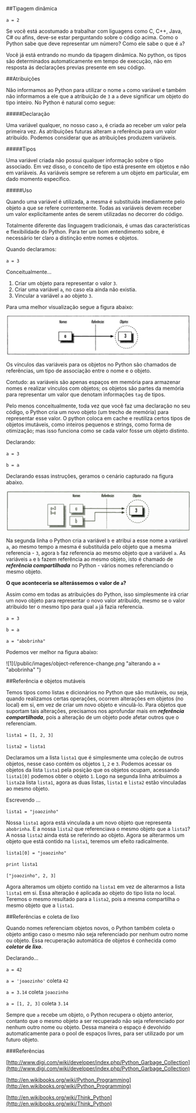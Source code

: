 ##Tipagem dinâmica

`a = 2`

Se você está acostumado a trabalhar com liguagens como C, C++, Java, C# ou afins, deve-se estar perguntando sobre o código acima. Como o Python sabe que deve representar um número? Como ele sabe o que é `a`?

Você já está entrando no mundo da tipagem dinâmica. No python, os tipos são determinados automaticamente em tempo de execução, não em resposta ás declarações previas presente em seu código.

##Atribuições

Não informamos ao Python para utilizar o nome `a` como variável e também não informamos a ele que a atribuição de `3` a `a` deve significar um objeto do tipo inteiro. No Python é natural como segue:

#####Declaração 

Uma variável qualquer, no nosso caso `a`, é criada ao receber um valor pela primeira vez. As atribuições futuras alteram a referência para um valor atribuído. Podemos considerar que as atribuições produzem variáveis.

#####Tipos

Uma variável criada não possui qualquer informação sobre o tipo associado. Em vez disso, o conceito de tipo está presente em objetos e não em variáveis. As variáveis sempre se referem a um objeto em particular, em dado momento específico.

#####Uso

Quando uma variável é utilizada, a mesma é substituida imediamente pelo objeto a que se refere correntemente. Todas as variáveis devem receber um valor explicitamente antes de serem utilizadas no decorrer do código.

Totalmente diferente das linguagem tradicionais, é umas das características e flexibilidade do Python. Para ter um bom entendimento sobre, é necessário ter claro a distinção entre nomes e objetos.

Quando declaramos:

`a = 3`

Conceitualmente…

1. Criar um objeto para representar o valor `3`.
2. Criar uma variável `a`, no caso ela ainda não existia.
3. Vincular a variável `a` ao objeto `3`.

Para uma melhor visualização segue a figura abaixo:

![1](/public/images/object-reference.png "Nomes e Objetos")

Os vínculos das variáveis para os objetos no Python são chamados de referências, um tipo de associação entre o nome e o objeto. 

Contudo: as variáveis são apenas espaços em memória para armazenar nomes e realizar vínculos com objetos; os objetos são partes da memória para representar um valor que denotam informações `tag` de tipos.

Pelo menos conceitualmente, toda vez que você faz uma declaração no seu código, o Python cria um novo objeto (um trecho de memória) para representar esse valor. O python coloca em cache e reutiliza certos tipos de objetos imutáveis, como inteiros pequenos e strings, como forma de otimização; mas isso funciona como se cada valor fosse um objeto distinto.

Declarando:

`a = 3`

`b = a`

Declarando essas instruções, geramos o cenário capturado na figura abaixo.

![1](/public/images/object-same-reference.png "Nomes e objetos, b = a")

Na segunda linha o Python cria a variável `b` e atribui a esse nome a variável `a`, ao mesmo tempo a mesma é substituída pelo objeto que a mesma referencia - `3`, agora `b` faz referencia ao mesmo objeto que a variável `a`. As variáveis `a` e `b` fazem referência ao mesmo objeto, isto é chamado de ***referência compartilhada*** no Python - vários nomes referenciando o mesmo objeto.

**O que aconteceria se alterássemos o valor de `a`?**

Assim como em todas as atribuições do Python, isso simplesmente irá criar um novo objeto para representar o novo valor atribuido, mesmo se o valor atribuido ter o mesmo tipo para qual `a` já fazia referencia.

`a = 3`

`b = a`

`a = "abobrinha"`

Podemos ver melhor na figura abaixo:

![1](/public/images/object-reference-change.png "alterando a = "abobrinha" ")

##Referência e objetos mutáveis

Temos tipos como listas e dicionários no Python que são mutáveis, ou seja, quando realizamos certas operações, ocorrem alterações em objetos (no local) em si, em vez de criar um novo objeto e vinculá-lo. Para objetos que suportam tais alterações, precisamos nos aprofundar mais em ***referência compartilhada***, pois a alteração de um objeto pode afetar outros que o referenciam. 


`lista1 = [1, 2, 3]`

`lista2 = lista1`


Declaramos um a lista `lista1` que é simplesmente uma coleção de outros objetos, nesse caso contém os objetos `1`, `2` e `3`. Podemos acessar os objetos da lista `lista1` pela posição que os objetos ocupam, acessando `lista1[0]` podemos obter o objeto `1`. Logo na segunda linha atribuímos a `lista2`a lista `lista1`, agora as duas listas, `lista1` e `lista2` estão vinculadas ao mesmo objeto.

Escrevendo …

`lista1 = "joaozinho"`

Nossa `lista1` agora está vinculada a um novo objeto que representa `abobrinha`. E a nossa `lista2` que referenciava o mesmo objeto que a `lista1`? A nossa `lista2` ainda está se referindo ao objeto. Agora se alterarmos um objeto que está contido na `lista1`, teremos um efeito radicalmente.

`lista1[0] = "joaozinho"`

`print lista1`

`["joaozinho", 2, 3]`

Agora alteramos um objeto contido na `lista1` em vez de alterarmos a lista `lista1` em si. Essa alteração é aplicada ao objeto do tipo lista no local. Teremos o mesmo resultado para a `lista2`, pois a mesma compartilha o mesmo objeto que a `lista1`.

##Referências e coleta de lixo

Quando nomes referenciam objetos novos, o Python também coleta o objeto antigo caso o mesmo não seja referenciado por nenhum outro nome ou objeto. Essa recuperação automática de objetos é conhecida como ***coletor de lixo***.

Declarando…	

`a = 42`

`a = 'joaozinho'`  coleta `42`

`a = 3.14` coleta `joaozinho`

`a = [1, 2, 3]` coleta `3.14`


Sempre que `a` recebe um objeto, o Python recupera o objeto anterior, contanto que o mesmo objeto a ser recuperado não seja referenciado por nenhum outro nome ou objeto. Dessa maneira o espaço é devolvido automaticamente para o pool de espaços livres, para ser utilizado por um futuro objeto.



###Referências

[http://www.digi.com/wiki/developer/index.php/Python_Garbage_Collection](http://www.digi.com/wiki/developer/index.php/Python_Garbage_Collection)

[http://en.wikibooks.org/wiki/Python_Programming](http://en.wikibooks.org/wiki/Python_Programming)

[http://en.wikibooks.org/wiki/Think_Python](http://en.wikibooks.org/wiki/Think_Python)




